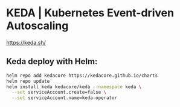 # KEDA | Kubernetes Event-driven Autoscaling

https://keda.sh/

## Keda deploy with Helm:

```sh
helm repo add kedacore https://kedacore.github.io/charts
helm repo update
helm install keda kedacore/keda --namespace keda \
  --set serviceAccount.create=false \
  --set serviceAccount.name=keda-operator
```